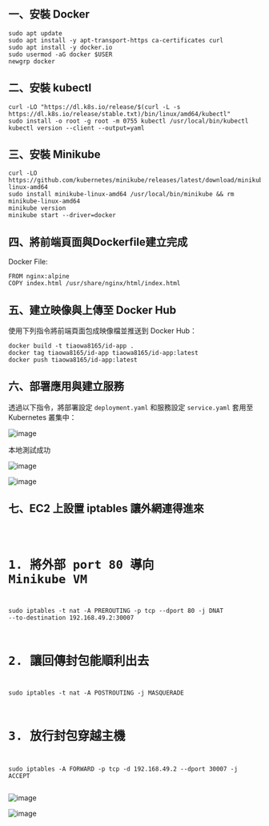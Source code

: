   <h2>一、安裝 Docker</h2>
  <pre><code>sudo apt update
sudo apt install -y apt-transport-https ca-certificates curl
sudo apt install -y docker.io
sudo usermod -aG docker $USER
newgrp docker
</code></pre>

  <h2>二、安裝 kubectl</h2>
  <pre><code>curl -LO "https://dl.k8s.io/release/$(curl -L -s https://dl.k8s.io/release/stable.txt)/bin/linux/amd64/kubectl"
sudo install -o root -g root -m 0755 kubectl /usr/local/bin/kubectl
kubectl version --client --output=yaml
</code></pre>

  <h2>三、安裝 Minikube</h2>
  <pre><code>curl -LO https://github.com/kubernetes/minikube/releases/latest/download/minikube-linux-amd64
sudo install minikube-linux-amd64 /usr/local/bin/minikube && rm minikube-linux-amd64
minikube version
minikube start --driver=docker
</code></pre>
<h2>四、將前端頁面與Dockerfile建立完成</h2>
<p>Docker File:</p>
  <pre><code>FROM nginx:alpine
COPY index.html /usr/share/nginx/html/index.html</code></pre>

<h2>五、建立映像與上傳至 Docker Hub</h2>
<p>使用下列指令將前端頁面包成映像檔並推送到 Docker Hub：</p>
<pre><code>docker build -t tiaowa8165/id-app .
docker tag tiaowa8165/id-app tiaowa8165/id-app:latest
docker push tiaowa8165/id-app:latest</code></pre>

<h2>六、部署應用與建立服務</h2>
<p>透過以下指令，將部署設定 <code>deployment.yaml</code> 和服務設定 <code>service.yaml</code> 套用至 Kubernetes 叢集中：</p>

![image](https://github.com/user-attachments/assets/b91c4543-acbc-4723-bd09-830c3a35372b)

<p>本地測試成功</p>

![image](https://github.com/user-attachments/assets/99b67bbf-8745-4375-bb4e-769388647085)

![image](https://github.com/user-attachments/assets/6d3bf552-0ad2-4875-8c2a-6a2c4c166bcb)

<h2>七、EC2 上設置 iptables 讓外網連得進來</h2>
<pre><code>
  
# 1. 將外部 port 80 導向 Minikube VM
sudo iptables -t nat -A PREROUTING -p tcp --dport 80 -j DNAT --to-destination 192.168.49.2:30007

# 2. 讓回傳封包能順利出去
sudo iptables -t nat -A POSTROUTING -j MASQUERADE

# 3. 放行封包穿越主機
sudo iptables -A FORWARD -p tcp -d 192.168.49.2 --dport 30007 -j ACCEPT
</code></pre>

![image](https://github.com/user-attachments/assets/e1b9bae9-22c9-4c69-b8e9-8bb451dac4c3)

![image](https://github.com/user-attachments/assets/261d23f1-05d3-4b36-bccd-8a0c2fba0f03)

